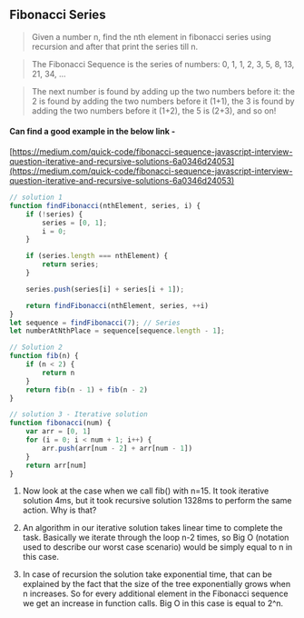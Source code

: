## Fibonacci Series

> Given a number n, find the nth element in fibonacci series using recursion and after that print the series till n.


> The Fibonacci Sequence is the series of numbers:
> 0, 1, 1, 2, 3, 5, 8, 13, 21, 34, ...

> The next number is found by adding up the two numbers before it:
> the 2 is found by adding the two numbers before it (1+1),
> the 3 is found by adding the two numbers before it (1+2),
> the 5 is (2+3),
> and so on! 

#### Can find a good example in the below link - 
[https://medium.com/quick-code/fibonacci-sequence-javascript-interview-question-iterative-and-recursive-solutions-6a0346d24053](https://medium.com/quick-code/fibonacci-sequence-javascript-interview-question-iterative-and-recursive-solutions-6a0346d24053)

```javascript
// solution 1
function findFibonacci(nthElement, series, i) {
    if (!series) {
        series = [0, 1];
        i = 0;
    }

    if (series.length === nthElement) {
        return series;
    }

    series.push(series[i] + series[i + 1]);

    return findFibonacci(nthElement, series, ++i)
}
let sequence = findFibonacci(7); // Series
let numberAtNthPlace = sequence[sequence.length - 1];

// Solution 2
function fib(n) {
    if (n < 2) {
        return n
    }
    return fib(n - 1) + fib(n - 2)
}

// solution 3 - Iterative solution 
function fibonacci(num) {
    var arr = [0, 1]
    for (i = 0; i < num + 1; i++) {
        arr.push(arr[num - 2] + arr[num - 1])
    }
    return arr[num]
}
```

1. Now look at the case when we call fib() with n=15. It took iterative solution 4ms, but it took recursive solution 1328ms to perform the same action. Why is that?

2. An algorithm in our iterative solution takes linear time to complete the task. Basically we iterate through the loop n-2 times, so Big O (notation used to describe our worst case scenario) would be simply equal to n in this case.

3. In case of recursion the solution take exponential time, that can be explained by the fact that the size of the tree exponentially grows when n increases. So for every additional element in the Fibonacci sequence we get an increase in function calls. Big O in this case is equal to 2^n.